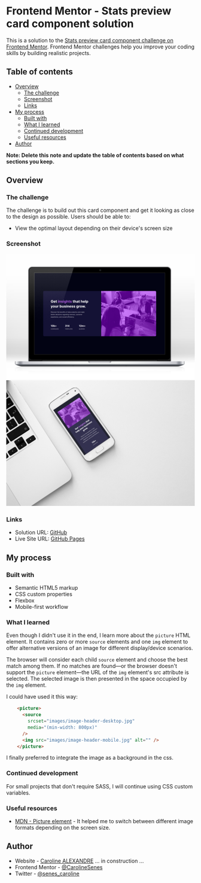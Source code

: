 # Frontend Mentor - Stats preview card component solution

This is a solution to the [Stats preview card component challenge on Frontend Mentor](https://www.frontendmentor.io/challenges/stats-preview-card-component-8JqbgoU62). Frontend Mentor challenges help you improve your coding skills by building realistic projects. 

## Table of contents

- [Overview](#overview)
  - [The challenge](#the-challenge)
  - [Screenshot](#screenshot)
  - [Links](#links)
- [My process](#my-process)
  - [Built with](#built-with)
  - [What I learned](#what-i-learned)
  - [Continued development](#continued-development)
  - [Useful resources](#useful-resources)
- [Author](#author)

**Note: Delete this note and update the table of contents based on what sections you keep.**

## Overview

### The challenge
The challenge is to build out this card component and get it looking as close to the design as possible.
Users should be able to:

- View the optimal layout depending on their device's screen size

### Screenshot

![Desktop version](https://github.com/CarolineSenes/-Integration_maquette-_Stats-preview-card-component-main/blob/master/design/screenshot_desktop.png)
![Mobile version](https://github.com/CarolineSenes/-Integration_maquette-_Stats-preview-card-component-main/blob/master/design/screenshot_mobile.png)


### Links

- Solution URL: [GitHub](https://github.com/CarolineSenes/-Integration_maquette-_Stats-preview-card-component-main)
- Live Site URL: [GitHub Pages](https://carolinesenes.github.io/-Integration_maquette-_Stats-preview-card-component-main/)

## My process

### Built with

- Semantic HTML5 markup
- CSS custom properties
- Flexbox
- Mobile-first workflow


### What I learned

Even though I didn't use it in the end, I learn more about the `picture` HTML element. It contains zero or more `source` elements and one `img` element to offer alternative versions of an image for different display/device scenarios.

The browser will consider each child `source` element and choose the best match among them. If no matches are found—or the browser doesn't support the `picture` element—the URL of the `img` element's src attribute is selected. The selected image is then presented in the space occupied by the `img` element.

I could have used it this way:
```html
    <picture>
      <source
        srcset="images/image-header-desktop.jpg"
        media="(min-width: 800px)"
      />
      <img src="images/image-header-mobile.jpg" alt="" />
    </picture>
```

I finally preferred to integrate the image as a background in the css.


### Continued development

For small projects that don't require SASS, I will continue using CSS custom variables.

### Useful resources

- [MDN - Picture element](https://developer.mozilla.org/en-US/docs/Web/HTML/Element/picture) - It helped me to switch between different image formats depending on the screen size.

## Author

- Website - [Caroline ALEXANDRE](https://www.carolinealexandre.fr) ... in construction ...
- Frontend Mentor - [@CarolineSenes](https://www.frontendmentor.io/profile/CarolineSenes)
- Twitter - [@senes_caroline](https://twitter.com/senes_caroline)